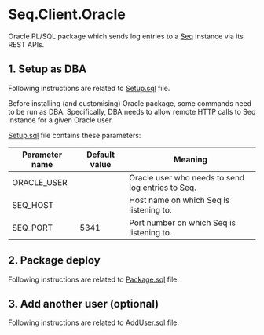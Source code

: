 # Seq.Client.Oracle

Oracle PL/SQL package which sends log entries to a [Seq](https://getseq.net/) instance via its REST APIs.

## 1. Setup as DBA

Following instructions are related to [Setup.sql](https://github.com/finsaspa/Seq.Client.Oracle/blob/master/Setup.sql) file.

Before installing (and customising) Oracle package, some commands need to be run as DBA.
Specifically, DBA needs to allow remote HTTP calls to Seq instance for a given Oracle user.

[Setup.sql](https://github.com/finsaspa/Seq.Client.Oracle/blob/master/Setup.sql) file contains these parameters:

| Parameter name | Default value | Meaning                                           |
| -------------- | ------------- | ------------------------------------------------- |
| ORACLE_USER    |               | Oracle user who needs to send log entries to Seq. |
| SEQ_HOST       |               | Host name on which Seq is listening to.           |
| SEQ_PORT       | 5341          | Port number on which Seq is listening to.         |

## 2. Package deploy

Following instructions are related to [Package.sql](https://github.com/finsaspa/Seq.Client.Oracle/blob/master/Package.sql) file.

## 3. Add another user (optional)

Following instructions are related to [AddUser.sql](https://github.com/finsaspa/Seq.Client.Oracle/blob/master/AddUser.sql) file.
